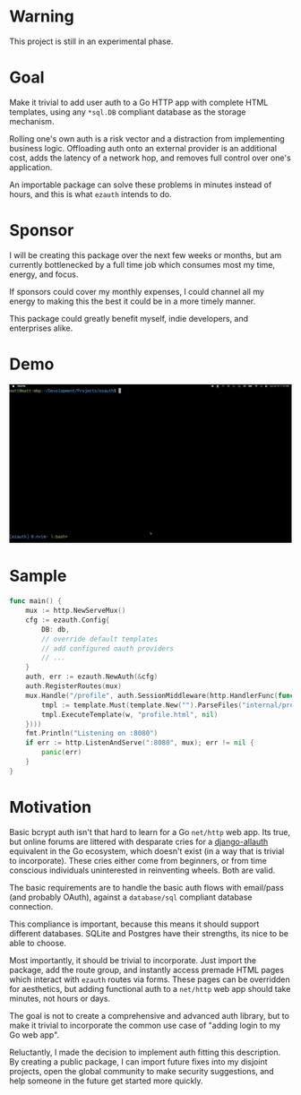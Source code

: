 # Warning
This project is still in an experimental phase.

# Goal
Make it trivial to add user auth to a Go HTTP app with complete HTML templates, using any `*sql.DB` compliant database as the storage mechanism.

Rolling one's own auth is a risk vector and a distraction from implementing business logic. Offloading auth onto an external provider is an additional cost, adds the latency of a network hop, and removes full control over one's application.

An importable package can solve these problems in minutes instead of hours, and this is what `ezauth` intends to do.

# Sponsor
I will be creating this package over the next few weeks or months, but am currently bottlenecked by a full time job which consumes most my time, energy, and focus.

If sponsors could cover my monthly expenses, I could channel all my energy to making this the best it could be in a more timely manner.

This package could greatly benefit myself, indie developers, and enterprises alike.

# Demo
![ezauth-demo](./ezauth-demo.gif)

# Sample
```go
func main() {
	mux := http.NewServeMux()
	cfg := ezauth.Config{
		DB: db,
		// override default templates
		// add configured oauth providers
		// ...
	}
	auth, err := ezauth.NewAuth(&cfg)
	auth.RegisterRoutes(mux)
	mux.Handle("/profile", auth.SessionMiddleware(http.HandlerFunc(func(w http.ResponseWriter, r *http.Request) {
		tmpl := template.Must(template.New("").ParseFiles("internal/profile.html"))
		tmpl.ExecuteTemplate(w, "profile.html", nil)
	})))
	fmt.Println("Listening on :8080")
	if err := http.ListenAndServe(":8080", mux); err != nil {
		panic(err)
	}
}
```

# Motivation
Basic bcrypt auth isn't that hard to learn for a Go `net/http` web app. Its true, but online forums are littered with desparate cries for a [django-allauth](https://docs.allauth.org/en/latest/) equivalent in the Go ecosystem, which doesn't exist (in a way that is trivial to incorporate). These cries either come from beginners, or from time conscious individuals uninterested in reinventing wheels. Both are valid.

The basic requirements are to handle the basic auth flows with email/pass (and probably OAuth), against a `database/sql` compliant database connection.

This compliance is important, because this means it should support different databases. SQLite and Postgres have their strengths, its nice to be able to choose.

Most importantly, it should be trivial to incorporate. Just import the package, add the route group, and instantly access premade HTML pages which interact with `ezauth` routes via forms. These pages can be overridden for aesthetics, but adding functional auth to a `net/http` web app should take minutes, not hours or days.

The goal is not to create a comprehensive and advanced auth library, but to make it trivial to incorporate the common use case of "adding login to my Go web app".

Reluctantly, I made the decision to implement auth fitting this description. By creating a public package, I can import future fixes into my disjoint projects, open the global community to make security suggestions, and help someone in the future get started more quickly.
